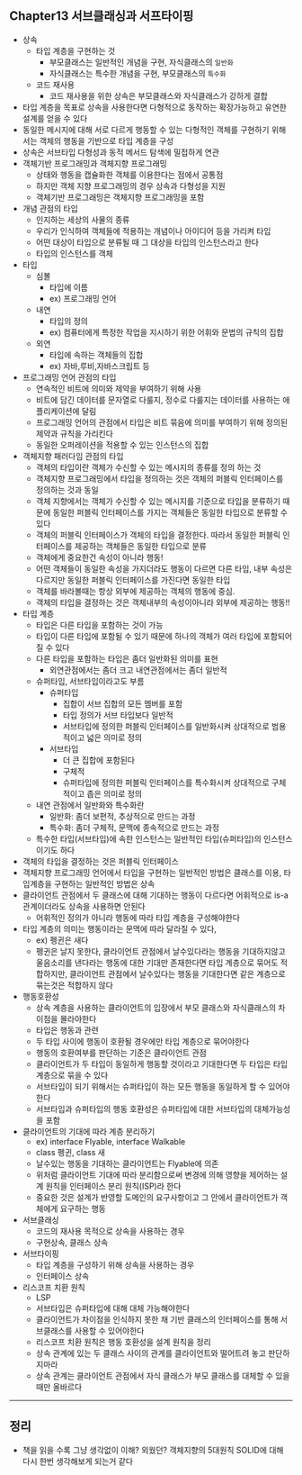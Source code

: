 ## Chapter13 서브클래싱과 서프타이핑
- 상속
    - 타입 계층을 구현하는 것
        - 부모클래스는 일반적인 개념을 구현, 자식클래스의 `일반화`
        - 자식클래스는 특수한 개념을 구현, 부모클래스의 `특수화`
    - 코드 재사용
        - 코드 재사용을 위한 상속은 부모클래스와 자식클래스가 강하게 결합
- 타입 계층을 목표로 상속을 사용한다면 다형적으로 동작하는 확장가능하고 유연한 설계를 얻을 수 있다
- 동일한 메시지에 대해 서로 다르게 행동할 수 있는 다형적인 객체를 구현하기 위해서는 객체의 행동을 기반으로 타입 계층을 구성
- 상속은 서브타입 다형성과 동적 메서드 탐색에 밀접하게 연관
- 객체기반 프로그래밍과 객체지향 프로그래밍
    - 상태와 행동을 캡슐화한 객체를 이용한다는 점에서 공통점
    - 하지만 객체 지향 프로그래밍의 경우 상속과 다형성을 지원
    - 객체기반 프로그래밍은 객체지향 프로그래밍을 포함
- 개념 관점의 타입
    - 인지하는 세상의 사물의 종류
    - 우리가 인식하여 객체들에 적용하는 개념이나 아이디어 등을 가리켜 타입
    - 어떤 대상이 타입으로 분류될 때 그 대상을 타입의 인스턴스라고 한다
    - 타입의 인스턴스를 객체
- 타입
    - 심볼
        - 타입에 이름
        - ex) 프로그래밍 언어
    - 내연
        - 타입의 정의
        - ex) 컴퓨터에게 특정한 작업을 지시하기 위한 어휘와 문법의 규칙의 집합
    - 외연
        - 타입에 속하는 객체들의 집합
        - ex) 자바,루비,자바스크립트 등
- 프로그래밍 언어 관점의 타입
    - 연속적인 비트에 의미와 제약을 부여하기 위해 사용
    - 비트에 담긴 데이터를 문자열로 다룰지, 정수로 다룰지는 데이터를 사용하는 애플리케이션에 달림
    - 프로그래밍 언어의 관점에서 타입은 비트 묶음에 의미를 부여하기 위해 정의된 제약과 규칙을 가리킨다
    - 동일한 오퍼레이션을 적용할 수 있는 인스턴스의 집합
- 객체지향 패러다임 관점의 타입
    - 객체의 타입이란 객체가 수신할 수 있는 메시지의 종류를 정의 하는 것
    - 객체지향 프로그래밍에서 타입을 정의하는 것은 객체의 퍼블릭 인터페이스를 정의하는 것과 동일
    - 객체 지향에서는 객체가 수신할 수 있는 메시지를 기준으로 타입을 분류하기 때문에 동일한 퍼블릭 인터페이스를 가지는 객체들은 동일한 타입으로 분류할 수 있다
    - 객체의 퍼블릭 인터페이스가 객체의 타입을 결정한다. 따라서 동일한 퍼블릭 인터페이스를 제공하는 객체들은 동일한 타입으로 분류
    - 객체에게 중요한건 속성이 아니라 행동!
    - 어떤 객체들이 동일한 속성을 가지더라도 행동이 다르면 다른 타입, 내부 속성은 다르지만 동일한 퍼블릭 인터페이스를 가진다면 동일한 타입
    - 객체를 바라볼때는 항상 외부에 제공하는 객체의 행동에 중심.
    - 객체의 타입을 결정하는 것은 객체내부의 속성이아니라 외부에 제공하는 행동!!
- 타입 계층
    - 타입은 다른 타입을 포함하는 것이 가능
    - 타입이 다른 타입에 포함될 수 있기 때문에 하나의 객체가 여러 타입에 포함되어 질 수 있다
    - 다른 타입을 포함하는 타입은 좀더 일반화된 의미를 표현
        - 외연관점에서는 좀더 크고 내연관점에서는 좀더 일반적
    - 슈퍼타입, 서브타입이라고도 부름
        - 슈퍼타입
            - 집합이 서브 집합의 모든 멤버를 포함
            - 타입 정의가 서브 타입보다 일반적
            - 서브타입에 정의한 퍼블릭 인터페이스를 일반화시켜 상대적으로 범용적이고 넓은 의미로 정의
        - 서브타입
            - 더 큰 집합에 포함된다
            - 구체적
            - 슈퍼타입에 정의한 퍼블릭 인터페이스를 특수화시켜 상대적으로 구체적이고 좁은 의미로 정의
    - 내연 관점에서 일반화와 특수화란
        - 일반화: 좀더 보편적, 추상적으로 만드는 과정
        - 특수화: 좀더 구체적, 문맥에 종속적으로 만드는 과정
    - 특수한 타입(서브타입)에 속한 인스턴스는 일반적인 타입(슈퍼타입)의 인스턴스이기도 하다
- 객체의 타입을 결정하는 것은 퍼블릭 인터페이스
- 객체지향 프로그래밍 언어에서 타입을 구현하는 일반적인 방법은 클래스를 이용, 타입계층을 구현하는 일반적인 방법은 상속
- 클라이언트 관점에서 두 클래스에 대해 기대하는 행동이 다르다면 어휘적으로 is-a 관계이더라도 상속을 사용하면 안된다
    - 어휘적인 정의가 아니라 행동에 따라 타입 계층을 구성해야한다
- 타입 계층의 의미는 행동이라는 문맥에 따라 달라질 수 있다,
    - ex) 펭귄은 새다
    - 펭귄은 날지 못한다, 클라이언트 관점에서 날수있다라는 행동을 기대하지않고 울음소리를 낸다라는 행동에 대한 기대만 존재한다면 타입 계층으로 묶어도 적합하지만, 클라이언트 관점에서 날수있다는 행동을 기대한다면 같은 계층으로 묶는것은 적합하지 않다
- 행동호환성
    - 상속 계층을 사용하는 클라이언트의 입장에서 부모 클래스와 자식클래스의 차이점을 몰라야한다
    - 타입은 행동과 관련
    - 두 타입 사이에 행동이 호환될 경우에만 타입 계층으로 묶어야한다
    - 행동의 호환여부를 판단하는 기준은 클라이언트 관점
    - 클라이언트가 두 타입이 동일하게 행동할 것이라고 기대한다면 두 타입은 타입계층으로 묶을 수 있다
    - 서브타입이 되기 위해서는 슈퍼타입이 하는 모든 행동을 동일하게 할 수 있어야한다
    - 서브타입과 슈퍼타입의 행동 호환성은 슈퍼타입에 대한 서브타입의 대체가능성을 포함
- 클라이언트의 기대에 따라 계층 분리하기
    - ex) interface Flyable, interface Walkable
    - class 펭귄, class 새
    - 날수있는 행동을 기대하는 클라이언트는 Flyable에 의존
    - 위처럼 클라이언트 기대에 따라 분리함으로써 변경에 의해 영향을 제어하는 설계 원칙을 인터페이스 분리 원칙(ISP)라 한다
    - 중요한 것은 설계가 반영할 도메인의 요구사항이고 그 안에서 클라이언트가 객체에게 요구하는 행동
- 서브클래싱
    - 코드의 재사용 목적으로 상속을 사용하는 경우
    - 구현상속, 클래스 상속
- 서브타이핑
    - 타입 계층을 구성하기 위해 상속을 사용하는 경우
    - 인터페이스 상속
- 리스코프 치환 원칙
    - LSP
    - 서브타입은 슈퍼타입에 대해 대체 가능해야한다
    - 클라이언트가 차이점을 인식하지 못한 채 기반 클래스의 인터페이스를 통해 서브클래스를 사용할 수 있어야한다
    - 리스코프 치환 원칙은 행동 호환성을 설계 원칙을 정리
    - 상속 관계에 있는 두 클래스 사이의 관계를 클라이언트와 떨어트려 놓고 판단하지마라
    - 상속 관계는 클라이언트 관점에서 자식 클래스가 부모 클래스를 대체할 수 있을때만 올바르다
---

## 정리
- 책을 읽을 수록 그냥 생각없이 이해? 외웠던? 객체지향의 5대원칙 SOLID에 대해 다시 한번 생각해보게 되는거 같다